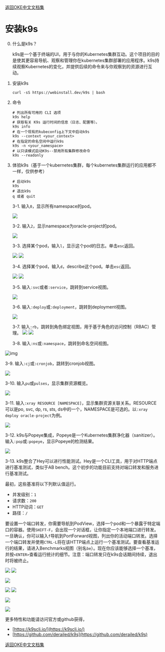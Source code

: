 [返回OKE中文文档集](../README.md)

# 安装k9s

0. 什么是k9s？

   k9s是一个基于终端的UI，用于与你的Kubernetes集群互动。这个项目的目的是使其更容易导航、观察和管理你在kubernetes集群部署的应用程序。k9s持续观察Kubernetes的变化，并提供后续的命令来与你观察到的资源进行互动。



1. 安装k9s

   ```
   curl -sS https://webinstall.dev/k9s | bash
   ```



2. 命令

   ```
   # 列出所有可用的 CLI 选项
   k9s help
   # 获取有关 K9s 运行时间的信息（日志、配置等）。
   k9s info
   # 在一个现有的kubeconfig上下文中启动k9s
   k9s --context <your_context>
   # 在指定的命名空间中运行k9s
   k9s -n <your_namespace>
   # 以只读模式启动K9s--禁用所有集群修改命令
   k9s --readonly
   ```



3. 体验k9s（基于一个kubernetes集群，每个kubernetes集群运行的应用都不一样，仅供参考）

   ```
   # 启动k9s
   k9s
   # 退出k9s
   q 或者 quit
   ```

   3-1. 输入`0`，显示所有namespace的pod。

      ![](images/1.png)




   3-2. 输入`2`，显示namespace为oracle-project的pod。

   ![](images/2.png)




   3-3. 选择某个pod，输入`l`，显示这个pod的日志。单击`esc`返回。

   ![](images/3.png)
   ![](images/4.png)

   

   3-4. 选择某个pod，输入`d`，describe这个pod。单击`esc`返回。

   ![](images/5.png)
   ![](images/6.png)



   3-5. 输入`:svc`或者`:service`，跳转到service视图。


   ![](images/7.png)


   3-6. 输入`:deploy`或`:deployment`，跳转到deployment视图。


   ![](images/9.png)

   3-7. 输入`:rb`，跳转到角色绑定视图，用于基于角色的访问控制（RBAC）管理。
   ![](images/10.png)
   ![](images/11.png)




   3-8. 输入`:ns`或`:namespace`，跳转到命名空间视图。

![img](images/25.png)


   3-9. 输入`:cj`或`:cronjob`，跳转到cronjob视图。

   ![](images/12.png)


   3-10. 输入`pu`或`pulses`，显示集群资源概览。

   ![](images/13.png)

   3-11. 输入`:xray RESOURCE [NAMESPACE]`，显示集群资源关联关系。RESOURCE可以是po, svc, dp, rs, sts, ds中的一个，NAMESPACE是可选的。以`:xray deploy oracle-project`为例。

![](images/14.png)




   3-12. k9s与Popeye集成，Popeye是一个Kubernetes集群净化器（sanitizer）。输入`:pop`或`:popeye`，显示Popeye的检测结果。

   ![](images/15.png)


   3-13. k9s整合了Hey可以进行性能测试。Hey是一个CLI工具，用于对HTTP端点进行基准测试，类似于AB bench。这个初步的功能目前支持对端口转发和服务进行基准测试。

   最初，这些基准将以下列默认值运行。

   - 并发级别：`1`
   - 请求数：`200`
   - HTTP动词：`GET`
   - 路径：`/`

   要设置一个端口转发，你需要导航到PodView，选择一个pod和一个暴露于特定端口的容器。使用`SHIFT-F`，会出现一个对话框，让你指定一个本地端口进行转发。一旦确认，你可以输入`f`导航到PortForward视图，列出你的活动端口转发。选择一个端口转发并使用`CTRL-L`将在该HTTP端点上运行一个基准测试。要查看基准运行的结果，请进入Benchmarks视图（别名`be`）。现在你应该能够选择一个基准，并按`<ENTER>`查看运行统计的细节。注意：端口转发只在k9s会话期间持续，退出时将被终止。   

   ![](images/16.png)
   ![](images/17.png)

   ![](images/18.png)   

   ![](images/19.png)
   ![](images/20.png)

   ![](images/21.png)

   ![](images/22.png)

   更多特性和功能请访问官方或github获得，

- [https://k9scli.io/](https://k9scli.io/)
- [https://github.com/derailed/k9s](https://github.com/derailed/k9s)



[返回OKE中文文档集](../README.md)

